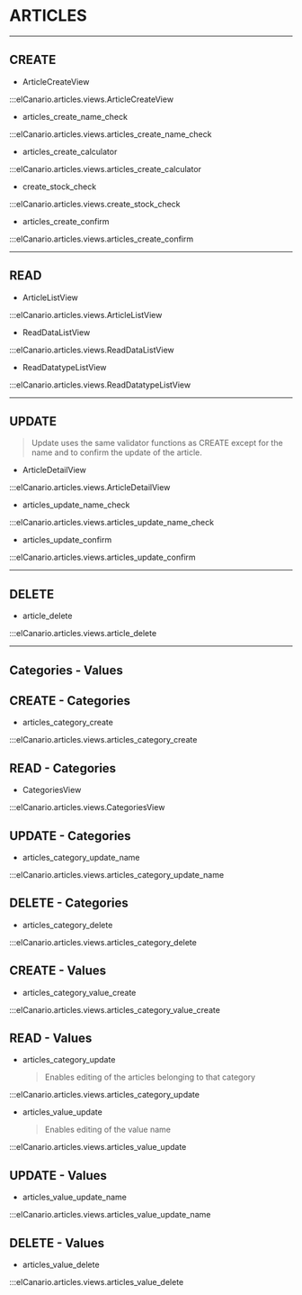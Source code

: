 # ARTICLES

---

## CREATE

- ArticleCreateView

:::elCanario.articles.views.ArticleCreateView

- articles_create_name_check

:::elCanario.articles.views.articles_create_name_check

- articles_create_calculator

:::elCanario.articles.views.articles_create_calculator

- create_stock_check

:::elCanario.articles.views.create_stock_check

- articles_create_confirm

:::elCanario.articles.views.articles_create_confirm

---

## READ

- ArticleListView

:::elCanario.articles.views.ArticleListView

- ReadDataListView

:::elCanario.articles.views.ReadDataListView

- ReadDatatypeListView

:::elCanario.articles.views.ReadDatatypeListView

---

## UPDATE

> Update uses the same validator functions as CREATE except for the name and to confirm the update of the article.

- ArticleDetailView

:::elCanario.articles.views.ArticleDetailView

- articles_update_name_check

:::elCanario.articles.views.articles_update_name_check

- articles_update_confirm

:::elCanario.articles.views.articles_update_confirm

---

## DELETE

- article_delete

:::elCanario.articles.views.article_delete

---

## Categories - Values

## CREATE - Categories

- articles_category_create
  
:::elCanario.articles.views.articles_category_create

## READ - Categories

- CategoriesView
  
:::elCanario.articles.views.CategoriesView

## UPDATE - Categories

- articles_category_update_name
  
:::elCanario.articles.views.articles_category_update_name

## DELETE - Categories

- articles_category_delete
  
:::elCanario.articles.views.articles_category_delete

## CREATE - Values

- articles_category_value_create
  
:::elCanario.articles.views.articles_category_value_create

## READ - Values

- articles_category_update
  
    > Enables editing of the articles belonging to that category

:::elCanario.articles.views.articles_category_update

- articles_value_update

    > Enables editing of the value name
  
:::elCanario.articles.views.articles_value_update

## UPDATE - Values

- articles_value_update_name
  
:::elCanario.articles.views.articles_value_update_name

## DELETE - Values

- articles_value_delete
  
:::elCanario.articles.views.articles_value_delete
